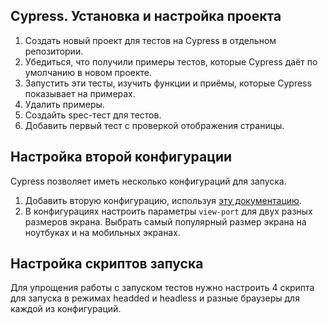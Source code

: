
  ## Cypress. Установка и настройка проекта

1. Создать новый проект для тестов на Cypress в отдельном репозитории.
4. Убедиться, что получили примеры тестов, которые Cypress даёт по умолчанию в новом проекте.
5. Запустить эти тесты, изучить функции и приёмы, которые Cypress показывает на примерах.
6. Удалить примеры.
7. Создайть spec-тест для тестов.
8. Добавить первый тест с проверкой отображения страницы.


  ##  Настройка второй конфигурации

Cypress позволяет иметь несколько конфигураций для запуска. 

1. Добавить вторую конфигурацию, используя [эту документацию](https://docs.cypress.io/guides/guides/environment-variables#Option-2-cypress-env-json).
2. В конфигурациях настроить параметры `view-port` для двух разных размеров экрана. Выбрать самый популярный размер экрана на ноутбуках и на мобильных экранах.

  ##  Настройка скриптов запуска

Для упрощения работы с запуском тестов нужно настроить 4 скрипта для запуска в режимах headded и headless и разные браузеры для каждой из конфигураций.
